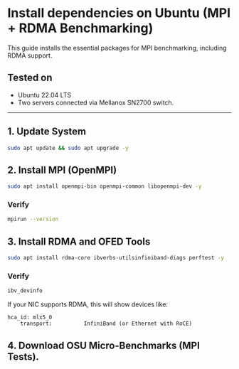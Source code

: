 # Install dependencies on Ubuntu (MPI + RDMA Benchmarking)

This guide installs the essential packages for MPI benchmarking, including RDMA support.

## Tested on
- Ubuntu 22.04 LTS
- Two servers connected via Mellanox SN2700 switch.

---
## 1. Update System


```bash
sudo apt update && sudo apt upgrade -y 
```

## 2. Install MPI (OpenMPI)

``` bash
sudo apt install openmpi-bin openmpi-common libopenmpi-dev -y
```
### Verify
```bash
mpirun --version
```

## 3. Install RDMA and OFED Tools
```bash
sudo apt install rdma-core ibverbs-utilsinfiniband-diags perftest -y
```

### Verify
```bash
ibv_devinfo
```
If your NIC supports RDMA, this will show devices like:
```vbnet
hca_id: mlx5_0
    transport:          InfiniBand (or Ethernet with RoCE)
```

## 4. Download OSU Micro-Benchmarks (MPI Tests).